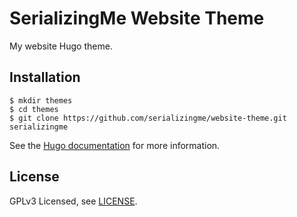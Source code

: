 # SerializingMe Website Theme

My website Hugo theme.

## Installation

```
$ mkdir themes
$ cd themes
$ git clone https://github.com/serializingme/website-theme.git serializingme
```

See the [Hugo documentation](http://gohugo.io/themes/installing/) for more information.

## License

GPLv3 Licensed, see [LICENSE](https://github.com/serializingme/website-theme/blob/master/LICENSE.md).
